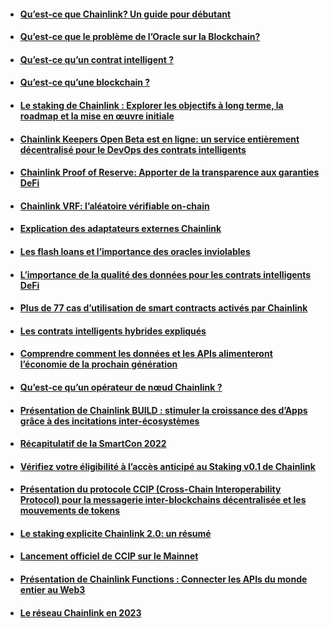 - #### [Qu’est-ce que Chainlink? Un guide pour débutant](https://medium.com/chainlink-community/quest-ce-que-chainlink-un-guide-pour-d%C3%A9butant-66da32187da2)
- #### [Qu’est-ce que le problème de l’Oracle sur la Blockchain?](https://medium.com/chainlink-community/quest-ce-que-le-probl%C3%A8me-de-l-oracle-sur-la-blockchain-8200ed7e0338)
- #### [Qu’est-ce qu’un contrat intelligent ?](https://medium.com/chainlink-community/quest-ce-qu-un-contrat-intelligent-1156cd9e98ee)
- #### [Qu’est-ce qu’une blockchain ?](https://medium.com/chainlink-community/quest-ce-qu-une-blockchain-13f93851326)
- #### [Le staking de Chainlink : Explorer les objectifs à long terme, la roadmap et la mise en œuvre initiale](https://medium.com/chainlink-community/le-staking-de-chainlink-explorer-les-objectifs-%C3%A0-long-terme-la-roadmap-et-la-mise-en-%C5%93uvre-77e6fc9d2f7)
- #### [Chainlink Keepers Open Beta est en ligne: un service entièrement décentralisé pour le DevOps des contrats intelligents](https://medium.com/chainlink-community/chainlink-keepers-open-beta-est-en-ligne-un-service-enti%C3%A8rement-d%C3%A9centralis%C3%A9-pour-le-devops-des-7232db6cb502)
- #### [Chainlink Proof of Reserve: Apporter de la transparence aux garanties DeFi](https://medium.com/chainlink-community/chainlink-proof-of-reserve-apporter-de-la-transparence-aux-garanties-defi-44ff91e2f945)
- #### [Chainlink VRF: l’aléatoire vérifiable on-chain](https://medium.com/chainlink-community/chainlink-vrf-lal%C3%A9atoire-v%C3%A9rifiable-on-chain-22074379a946)
- #### [Explication des adaptateurs externes Chainlink](https://medium.com/chainlink-community/explication-des-adaptateurs-externes-chainlink-5c9dbe363a7f)
- #### [Les flash loans et l’importance des oracles inviolables](https://medium.com/chainlink-community/les-flash-loans-et-limportance-des-oracles-inviolables-97eaa728f9aa)
- #### [L’importance de la qualité des données pour les contrats intelligents DeFi](https://medium.com/chainlink-community/limportance-de-la-qualit%C3%A9-des-donn%C3%A9es-pour-les-contrats-intelligents-defi-be4886d58080)
- #### [Plus de 77 cas d’utilisation de smart contracts activés par Chainlink](https://medium.com/chainlink-community/plus-de-77-cas-dutilisation-de-smart-contracts-possible-avec-chainlink-4942bd64bd2f)
- #### [Les contrats intelligents hybrides expliqués](https://medium.com/chainlink-community/les-smart-contracts-hybrides-expliqu%C3%A9s-7489379e9482)
- #### [Comprendre comment les données et les APIs alimenteront l’économie de la prochain génération](https://medium.com/chainlink-community/comprendre-comment-les-donn%C3%A9es-et-les-apis-alimenteront-l%C3%A9conomie-de-la-prochain-g%C3%A9n%C3%A9ration-2cdadd6a9b21)
- #### [Qu’est-ce qu’un opérateur de nœud Chainlink ?](https://medium.com/chainlink-community/quest-ce-qu-un-op%C3%A9rateur-de-n%C5%93ud-chainlink-256bd932fbbc)
- #### [Présentation de Chainlink BUILD : stimuler la croissance des d’Apps grâce à des incitations inter-écosystèmes](https://medium.com/chainlink-community/pr%C3%A9sentation-de-chainlink-build-stimuler-la-croissance-des-dapps-gr%C3%A2ce-%C3%A0-des-incitations-5a7e9fa8cd8a)
- #### [Récapitulatif de la SmartCon 2022](https://medium.com/chainlink-community/r%C3%A9capitulatif-de-la-smartcon-2022-7ac42c58845)
- #### [Vérifiez votre éligibilité à l’accès anticipé au Staking v0.1 de Chainlink](https://medium.com/chainlink-community/v%C3%A9rifiez-votre-%C3%A9ligibilit%C3%A9-%C3%A0-lacc%C3%A8s-anticip%C3%A9-au-staking-v0-1-de-chainlink-3e3054d1da7f)
- #### [Présentation du protocole CCIP (Cross-Chain Interoperability Protocol) pour la messagerie inter-blockchains décentralisée et les mouvements de tokens](https://medium.com/chainlink-community/pr%C3%A9sentation-du-protocole-ccip-cross-chain-interoperability-protocol-pour-la-messagerie-a18aeb9ce66b)
- #### [Le staking explicite Chainlink 2.0: un résumé](https://medium.com/chainlink-community/le-staking-explicite-chainlink-2-0-un-r%C3%A9sum%C3%A9-ccc30775790d)
- #### [Lancement officiel de CCIP sur le Mainnet](https://medium.com/chainlink-community/lancement-officiel-de-ccip-sur-le-mainnet-d2c4c4c41187)
- #### [Présentation de Chainlink Functions : Connecter les APIs du monde entier au Web3](https://medium.com/chainlink-community/pr%C3%A9sentation-de-chainlink-functions-connecter-les-apis-du-monde-entier-au-web3-2eb329aa43e)
- #### [Le réseau Chainlink en 2023](https://medium.com/chainlink-community/le-r%C3%A9seau-chainlink-en-2023-ae626f15bdd5)
